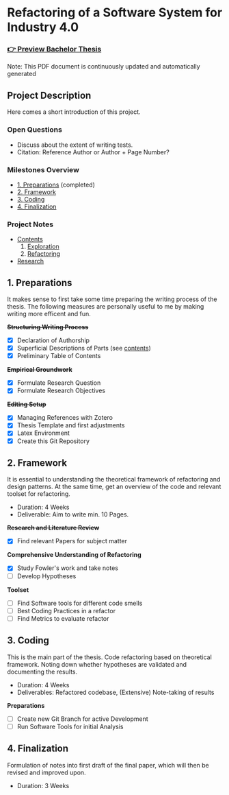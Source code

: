 # Refactoring of a Software System for Industry 4.0
<!-- ### [👉 Preview Bachelor Thesis](thesis.pdf) -->
### [👉 Preview Bachelor Thesis](https://github.com/fabian-gubler/bachelor-thesis/raw/main/thesis.pdf)

Note: This PDF document is continuously updated and automatically generated

## Project Description
Here comes a short introduction of this project.

### Open Questions
- Discuss about the extent of writing tests.
- Citation: Reference Author or Author + Page Number?

### Milestones Overview
- [1. Preparations](#1.-Preparations) (completed)
- [2. Framework](#2.-Framework)
- [3. Coding](#3.-Coding)
- [4. Finalization](#3.-Finalization)

### Project Notes
- [Contents](https://github.com/fabian-gubler/bachelor-thesis/blob/main/notes/contents/overview.md)
	1. [Exploration](https://github.com/fabian-gubler/bachelor-thesis/blob/main/notes/contents/1-exploration.md)
	2. [Refactoring](https://github.com/fabian-gubler/bachelor-thesis/blob/main/notes/contents/2-refactoring.md)
- [Research](https://github.com/fabian-gubler/bachelor-thesis/blob/main/notes/research.md)

## 1. Preparations
It makes sense to first take some time preparing the writing process of the thesis.
The following measures are personally useful to me by making writing more efficent and fun.

~~**Structuring Writing Process**~~
- [x] Declaration of Authorship
- [x] Superficial Descriptions of Parts (see [contents](https://github.com/fabian-gubler/bachelor-thesis/blob/main/notes/contents/overview.md))
- [x] Preliminary Table of Contents

~~**Empirical Groundwork**~~
- [x] Formulate Research Question
- [x] Formulate Research Objectives

~~**Editing Setup**~~
- [x] Managing References with Zotero
- [x] Thesis Template and first adjustments
- [x] Latex Environment
- [x] Create this Git Repository

## 2. Framework
It is essential to understanding the theoretical framework of refactoring and design patterns. At the same time, get an overview of the code and relevant toolset for refactoring.
- Duration: 4 Weeks
- Deliverable: Aim to write min. 10 Pages.

~~**Research and Literature Review**~~
- [x] Find relevant Papers for subject matter

**Comprehensive Understanding of Refactoring**
- [x] Study Fowler's work and take notes
- [ ] Develop Hypotheses

**Toolset**
- [ ] Find Software tools for different code smells
- [ ] Best Coding Practices in a refactor
- [ ] Find Metrics to evaluate refactor

## 3. Coding
This is the main part of the thesis. Code refactoring based on theoretical framework. Noting down whether hypotheses are validated and documenting the results.
- Duration: 4 Weeks
- Deliverables: Refactored codebase, (Extensive) Note-taking of results

**Preparations**
- [ ] Create new Git Branch for active Development
- [ ] Run Software Tools for initial Analysis

## 4. Finalization
Formulation of notes into first draft of the final paper, which will then be revised and improved upon.
- Duration: 3 Weeks
